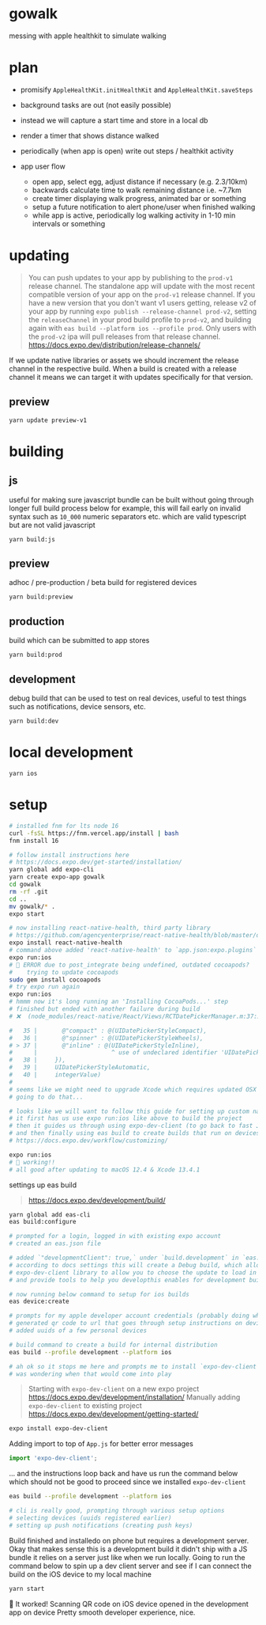 # gowalk
messing with apple healthkit to simulate walking

# plan

- promisify `AppleHealthKit.initHealthKit` and `AppleHealthKit.saveSteps`

- background tasks are out (not easily possible)
- instead we will capture a start time and store in a local db
- render a timer that shows distance walked
- periodically (when app is open) write out steps / healthkit activity

- app user flow
  - open app, select egg, adjust distance if necessary (e.g. 2.3/10km)
  - backwards calculate time to walk remaining distance i.e. ~7.7km
  - create timer displaying walk progress, animated bar or something
  - setup a future notification to alert phone/user when finished walking
  - while app is active, periodically log walking activity in 1-10 min intervals or something


# updating

> You can push updates to your app by publishing to the `prod-v1` release channel. The standalone app will update with the most recent compatible version of your app on the `prod-v1` release channel.
> If you have a new version that you don't want v1 users getting, release v2 of your app by running `expo publish --release-channel prod-v2`, setting the `releaseChannel` in your prod build profile to `prod-v2`, and building again with `eas build --platform ios --profile prod`. Only users with the `prod-v2` ipa will pull releases from that release channel.
> https://docs.expo.dev/distribution/release-channels/

If we update native libraries or assets we should increment the release channel in the respective build.
When a build is created with a release channel it means we can target it with updates specifically for that version.

## preview

```
yarn update preview-v1
```


# building

## js

useful for making sure javascript bundle can be built without going through longer full build process below
for example, this will fail early on invalid syntax such as `10_000` numeric separators etc. which are
valid typescript but are not valid javascript

```
yarn build:js
```

## preview

adhoc / pre-production / beta build for registered devices

```
yarn build:preview
```

## production

build which can be submitted to app stores

```
yarn build:prod
```

## development

debug build that can be used to test on real devices, useful to test things such as
notifications, device sensors, etc.

```
yarn build:dev
```
# local development

```
yarn ios
```

# setup

```zsh
# installed fnm for lts node 16
curl -fsSL https://fnm.vercel.app/install | bash
fnm install 16

# follow install instructions here
# https://docs.expo.dev/get-started/installation/
yarn global add expo-cli
yarn create expo-app gowalk
cd gowalk
rm -rf .git
cd ..
mv gowalk/* .
expo start

# now installing react-native-health, third party library
# https://github.com/agencyenterprise/react-native-health/blob/master/docs/Expo.md#expo-installation
expo install react-native-health
# command above added 'react-native-health' to `app.json:expo.plugins`
expo run:ios
# 🚨 ERROR due to post_integrate being undefined, outdated cocoapods?
#    trying to update cocoapods
sudo gem install cocoapods
# try expo run again
expo run:ios
# hmmm now it's long running an 'Installing CocoaPods...' step
# finished but ended with another failure during build
# ❌  (node_modules/react-native/React/Views/RCTDatePickerManager.m:37:21)

#   35 |       @"compact" : @(UIDatePickerStyleCompact),
#   36 |       @"spinner" : @(UIDatePickerStyleWheels),
# > 37 |       @"inline" : @(UIDatePickerStyleInline),
#      |                     ^ use of undeclared identifier 'UIDatePickerStyleInline'; did you mean 'UIDatePickerStyleWheels'?
#   38 |     }),
#   39 |     UIDatePickerStyleAutomatic,
#   40 |     integerValue)
#
# seems like we might need to upgrade Xcode which requires updated OSX to 12 ...
# going to do that...

# looks like we will want to follow this guide for setting up custom native code
# it first has us use expo run:ios like above to build the project
# then it guides us through using expo-dev-client (to go back to fast JS fast refresh workflow)
# and then finally using eas build to create builds that run on devices
# https://docs.expo.dev/workflow/customizing/

expo run:ios
# 🎉 working!!
# all good after updating to macOS 12.4 & Xcode 13.4.1
```

settings up eas build
> https://docs.expo.dev/development/build/

```sh
yarn global add eas-cli
eas build:configure

# prompted for a login, logged in with existing expo account
# created an eas.json file

# added `"developmentClient": true,` under `build.development` in `eas.json`
# according to docs settings this will create a Debug build, which allows the
# expo-dev-client library to allow you to choose the update to load in your app
# and provide tools to help you developthis enables for development builds

# now running below command to setup for ios builds
eas device:create

# prompts for my apple developer account credentials (probably doing what match does)
# generated qr code to url that goes through setup instructions on devices
# added uuids of a few personal devices

# build command to create a build for internal distribution
eas build --profile development --platform ios

# ah ok so it stops me here and prompts me to install `expo-dev-client` nice
# was wondering when that would come into play
```

> Starting with `expo-dev-client` on a new expo project
> https://docs.expo.dev/development/installation/
> Manually adding `expo-dev-client` to existing project
> https://docs.expo.dev/development/getting-started/

```sh
expo install expo-dev-client
```

Adding import to top of `App.js` for better error messages

```js
import 'expo-dev-client';
```

... and the instructions loop back and have us run the command below
which should not be good to proceed since we installed `expo-dev-client`

```sh
eas build --profile development --platform ios

# cli is really good, prompting through various setup options
# selecting devices (uuids registered earlier)
# setting up push notifications (creating push keys)
```

Build finished and installedo on phone but requires a development server.
Okay that makes sense this is a development build it didn't ship with a JS bundle it relies on a server just like when we run locally.
Going to run the command below to spin up a dev client server and see if I can connect the build on the iOS device to my local machine

```sh
yarn start
```

🎉 It worked! Scanning QR code on iOS device opened in the development app on device
Pretty smooth developer experience, nice.
